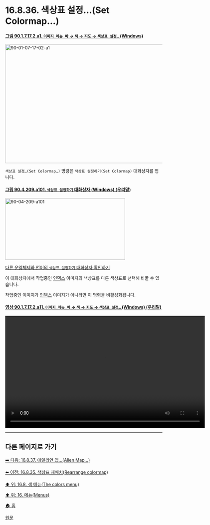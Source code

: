 # 16.8.36. 색상표 설정…(Set Colormap…)

<a id="90-01-07-17-02-a1"></a>

#### [그림 90.1.7.17.2.a1. `이미지 메뉴 바` → `색` → `지도` → `색상표 설정…` (Windows)](./90-01-07-17-02-set_colormap.md#90-01-07-17-02-a1)
<img width="511" height="381" alt="90-01-07-17-02-a1" src="https://github.com/user-attachments/assets/a298618d-da17-4bb6-86a5-aa328d190675" />

`색상표 설정…(Set Colormap…)` 명령은 `색상표 설정하기(Set Colormap)` 대화상자를 엽니다. 

<a id="90-04-209-a101"></a>

#### [그림 90.4.209.a101. `색상표 설정하기` 대화상자 (Windows) (우리말)](./90-04-0209-set_colormap.md#90-04-209-a101)
<img width="384" height="197" alt="90-04-209-a101" src="https://github.com/user-attachments/assets/d929f2a8-08c6-47b8-9390-4f4f9e1590c2" />

[다른 운영체제와 언어의 `색상표 설정하기` 대화상자 확인하기](./90-04-0209-set_colormap.md#90-04-209-a102)

이 대화상자에서 작업중인 [인덱스](./19-glossaryx-color_mode_indexed.md) 이미지의 색상표를 다른 색상표로 선택해 바꿀 수 있습니다.

작업중인 이미지가 [인덱스](./19-glossaryx-color_mode_indexed.md) 이미지가 아니라면 이 명령을 비활성화됩니다.

<a id="90-01-07-17-02-a11"></a>

#### [영상 90.1.7.17.2.a11. `이미지 메뉴 바` → `색` → `지도` → `색상표 설정…` (Windows) (우리말)](./90-01-07-17-02-set_colormap.md#90-01-07-17-02-a11)
<video controls="controls" width="640" height="360" src="https://github.com/user-attachments/assets/a9746c8a-720a-47f7-a9ea-db22d5b5f77a"></video>

***

## 다른 페이지로 가기

[➡️ 다음: 16.8.37. 에일리언 맵…(Alien Map…)](./16-08-37-00-alien-map.md)

[⬅️ 이전: 16.8.35. 색상표 재배치(Rearrange colormap)](./16-08-35-rearrange-colormap.md)

[⬆️ 위: 16.8. 색 메뉴(The colors menu)](./16-08-00-the-colors-menu.md)

[⬆️ 위: 16. 메뉴(Menus)](./16-00-menus.md)

[🏠 홈](./00-home.md)

[원문](https://docs.gimp.org/2.10/ko/script-fu-set-cmap.html)
